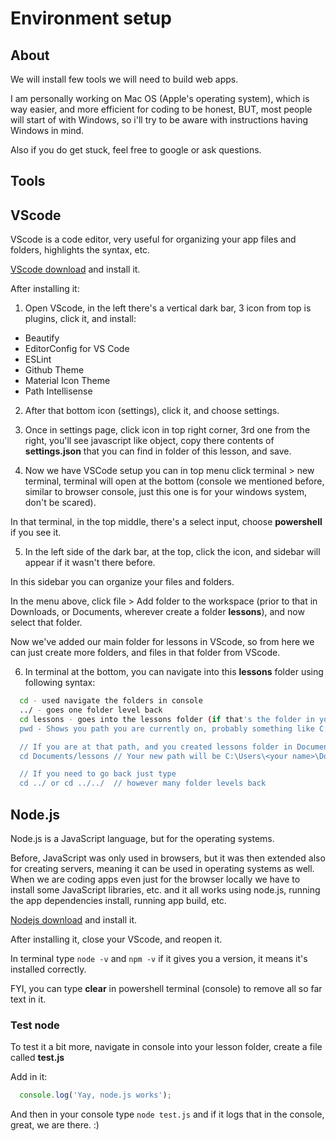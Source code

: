 # Environment setup

## About

We will install few tools we will need to build web apps.

I am personally working on Mac OS (Apple's operating system), which is way easier, and more efficient for coding to be honest, BUT, most people will start of with Windows, so i'll try to be aware with instructions having Windows in mind.

Also if you do get stuck, feel free to google or ask questions.

## **Tools**

## VScode

VScode is a code editor, very useful for organizing your app files and folders, highlights the syntax, etc.

[VScode download](https://code.visualstudio.com) and install it.

After installing it:

1. Open VScode, in the left there's a vertical dark bar, 3 icon from top is plugins, click it, and install:
- Beautify
- EditorConfig for VS Code
- ESLint
- Github Theme
- Material Icon Theme
- Path Intellisense

2. After that bottom icon (settings), click it, and choose settings.

3. Once in settings page, click icon in top right corner, 3rd one from the right, you'll see javascript like object, copy there contents of **settings.json** that you can find in folder of this lesson, and save.

4. Now we have VSCode setup you can in top menu click terminal > new terminal, terminal will open at the bottom (console we mentioned before, similar to browser console, just this one is for your windows system, don't be scared).

In that terminal, in the top middle, there's a select input, choose **powershell** if you see it.

5. In the left side of the dark bar, at the top, click the icon, and sidebar will appear if it wasn't there before.

In this sidebar you can organize your files and folders.

In the menu above, click file > Add folder to the workspace (prior to that in Downloads, or Documents, wherever create a folder **lessons**), and now select that folder.

Now we've added our main folder for lessons in VScode, so from here we can just create more folders, and files in that folder from VScode.

6. In terminal at the bottom, you can navigate into this **lessons** folder using following syntax:

```bash
  cd - used navigate the folders in console
  ../ - goes one folder level back
  cd lessons - goes into the lessons folder (if that's the folder in your current path you are in)
  pwd - Shows you path you are currently on, probably something like C:\Users\<your name>

  // If you are at that path, and you created lessons folder in Documents for example, you can enter it with
  cd Documents/lessons // Your new path will be C:\Users\<your name>\Documents\lessons

  // If you need to go back just type
  cd ../ or cd ../../  // however many folder levels back
```

## Node.js

Node.js is a JavaScript language, but for the operating systems.

Before, JavaScript was only used in browsers, but it was then extended also for creating servers, meaning it can be used in operating systems as well. When we are coding apps even just for the browser locally we have to install some JavaScript libraries, etc. and it all works using node.js, running the app dependencies install, running app build, etc.

[Nodejs download](https://nodejs.org/en/download) and install it.

After installing it, close your VScode, and reopen it.

In terminal type `node -v` and `npm -v` if it gives you a version, it means it's installed correctly.

FYI, you can type **clear** in powershell terminal (console) to remove all so far text in it.

### Test node

To test it a bit more, navigate in console into your lesson folder, create a file called **test.js**

Add in it:

```js
  console.log('Yay, node.js works');
```

And then in your console type `node test.js` and if it logs that in the console, great, we are there. :)